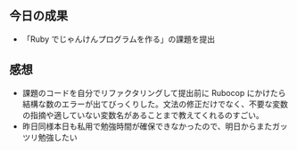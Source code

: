 ## 今日の成果

- 「Ruby でじゃんけんプログラムを作る」の課題を提出

## 感想

- 課題のコードを自分でリファクタリングして提出前に Rubocop にかけたら結構な数のエラーが出てびっくりした。文法の修正だけでなく、不要な変数の指摘や適していない変数名があることまで教えてくれるのすごい。
- 昨日同様本日も私用で勉強時間が確保できなかったので、明日からまたガッツリ勉強したい
